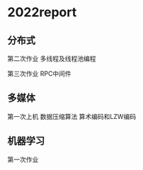 # 2022report

## 分布式

第二次作业 多线程及线程池编程

第三次作业 RPC中间件

## 多媒体

第一次上机 数据压缩算法 算术编码和LZW编码

## 机器学习

第一次作业 


